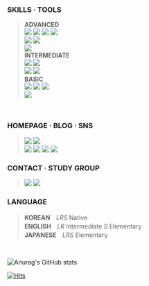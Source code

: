 ### **SKILLS · TOOLS**
>**ADVANCED**<br>
><img src="https://img.shields.io/badge/html5-E34F26?style=flat-square&logo=HTML5&logoColor=white"/> <img src="https://img.shields.io/badge/CSS3-264de4?style=flat-square&logo=CSS3&logoColor=white"/> <img src="https://img.shields.io/badge/jQuery-0769ad?style=flat-square&logo=jQuery&logoColor=white"/> <img src="https://img.shields.io/badge/Bootstrap-7952B3?style=flat-square&logo=Bootstrap&logoColor=white"/>
><br><img src="https://img.shields.io/badge/GitHub-181717?style=flat-square&logo=GitHub&logoColor=white"/> <img src="https://img.shields.io/badge/VisualStudioCode-007ACC?style=flat-square&logo=VisualStudioCode&logoColor=white"/> <!--<img src="https://img.shields.io/badge/Discord-5865F2?style=flat-square&logo=Discord&logoColor=white"/>-->
><br><img src="https://img.shields.io/badge/AdobePhotoshop-31A8FF?style=flat-square&logo=AdobePhotoshop&logoColor=white"/>
><br>**INTERMEDIATE**
><br><img src="https://img.shields.io/badge/Git-F05032?style=flat-square&logo=Git&logoColor=white"/> <img src="https://img.shields.io/badge/JavaScript-F7DF1E?style=flat-square&logo=JavaScript&logoColor=black"/>
><br><img src="https://img.shields.io/badge/AdobeIllustrator-FF9A00?style=flat-square&logo=AdobeIllustrator&logoColor=white"/> <img src="https://img.shields.io/badge/AdobeXD-FF61F6?style=flat-square&logo=AdobeXD&logoColor=white"/>
><br>**BASIC**<br>
><img src="https://img.shields.io/badge/WordPress-21759B?style=flat-square&logo=WordPress&logoColor=white"/> <img src="https://img.shields.io/badge/Sass-CC6699?style=flat-square&logo=Sass&logoColor=white"/> <img src="https://img.shields.io/badge/Python-4B8BBE?style=flat-square&logo=Python&logoColor=white"/>
><br><img src="https://img.shields.io/badge/AdobeInDesign-FF3366?style=flat-square&logo=AdobeInDesign&logoColor=white"/> 
<br>

### **HOMEPAGE · BLOG · SNS**
> <a href="http://soonitz.com" target="_blank"><img src="https://img.shields.io/badge/soonitz.com-EA4AAA?style=flat-square&logo=GitHubSponsors&logoColor=white"/></a> <a href="http://velog.io/@soonitz777" target="_blank"><img src="https://img.shields.io/badge/Soonitz777-20c997?style=flat-square&logo=Vimeo&logoColor=white"/></a>
> <br><a href="http://twitter.com/soonitz1" target="_blank"><img src="https://img.shields.io/badge/@soonitz1-1DA1F2?style=flat-square&logo=Twitter&logoColor=white"/></a> <a href="http://www.facebook.com/soonitz" target="_blank"><img src="https://img.shields.io/badge/soonitz-1877F2?style=flat-square&logo=Facebook&logoColor=white"/></a> <a href="http://www.linkedin.com/in/soonitz/" target="_blank"><img src="https://img.shields.io/badge/soonitz-0A66C2?style=flat-square&logo=LinkedIn&logoColor=white"/></a> <a href="http://www.instagram.com/soonitz/" target="_blank"><img src="https://img.shields.io/badge/soonitz-8a3ab9?style=flat-square&logo=Instagram&logoColor=white"/></a>

  
### **CONTACT · STUDY GROUP**
> <a href="mailto:soonitz777@gmail.com" target="_blank"><img src="https://img.shields.io/badge/soonitz777@gmail.com-EA4335?style=flat-square&logo=Gmail&logoColor=white"/></a> <a href="http://open.kakao.com/o/sSWDrYgd" target="_blank"><img src="https://img.shields.io/badge/OpenChat-FFCD00?style=flat-square&logo=KakaoTalk&logoColor=black"/></a>


### **LANGUAGE**
> **KOREAN**　*LRS* Native<br>
> **ENGLISH**　*LR* Intermediate *S* Elementary<br>
> **JAPANESE**　*LRS* Elementary

<br>

![Anurag's GitHub stats](https://github-readme-stats.vercel.app/api?username=soonitz&show_icons=true&theme=buefy)

[![Hits](https://hits.seeyoufarm.com/api/count/incr/badge.svg?url=https%3A%2F%2Fgithub.com%2Fsoonitz&count_bg=%23D0C0FF&title_bg=%23555555&icon=&icon_color=%23E7E7E7&title=COUNT&edge_flat=true)](https://hits.seeyoufarm.com)
